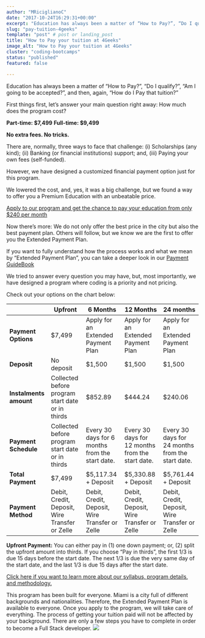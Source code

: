 ```yaml
---
author: "MRiciglianoC"
date: "2017-10-24T16:29:31+00:00"
excerpt: "Education has always been a matter of “How to Pay?”, “Do I qualify?”, Am I going to be accepted?”, and then, again “How do I Pay that tuition?”."
slug: "pay-tuition-4geeks"
template: "post" # post or landing_post
title: "How to Pay your tuition at 4Geeks"
image_alt: "How to Pay your tuition at 4Geeks"
cluster: "coding-bootcamps"
status: "published"
featured: false

---
```

Education has always been a matter of “How to Pay?”, “Do I qualify?”, “Am I going to be accepted?”, and then, again, “How do I Pay that tuition?”

First things first, let’s answer your main question right away: How much does the program cost?

**Part-time: $7,499**
**Full-time: $9,499**

**No extra fees. No tricks.**

There are, normally, three ways to face that challenge:
(i) Scholarships (any kind);
(ii) Banking (or financial institutions) support; and,
(iii) Paying your own fees (self-funded).

However, we have designed a customized financial payment option just for this program.

We lowered the cost, and, yes, it was a big challenge, but we found a way to offer you a Premium Education with an unbeatable price.

[Apply to our program and get the chance to pay your education from only $240 per month](/us/apply)

Now there’s more: We do not only offer the best price in the city but also the best payment plan. Others will follow, but we know we are the first to offer you the Extended Payment Plan.

If you want to fully understand how the process works and what we mean by “Extended Payment Plan”, you can take a deeper look in our [Payment GuideBook](https://storage.googleapis.com/4geeks-academy-website/Material%20(PDF%20and%20Images)%20website/4GA%20Financial%20Guidebook.pdf)

We tried to answer every question you may have, but, most importantly, we have designed a program where coding is a priority and not pricing.

Check out your options on the chart below:

|                | Upfront       | 6 Months                           | 12 Months                          | 24 months                          |
| -------------- | ------------- | ---------------------------------- | ---------------------------------- | ---------------------------------- |
| **Payment Options** | $7,499        | Apply for an Extended Payment Plan | Apply for an Extended Payment Plan | Apply for an Extended Payment Plan |
| **Deposit**          | No deposit     | $1,500                             | $1,500                             | $1,500                             |
| **Instalments amount** | Collected before program start date or in thirds | $852.89                            | $444.24                            | $240.06                            |
| **Payment Schedule**   | Collected before program start date or in thirds | Every 30 days for 6 months from the start date. | Every 30 days for 12 months from the start date. | Every 30 days for 24 months from the start date. |
| **Total Payment**      | $7,499        | $5,117.34 + Deposit               | $5,330.88 + Deposit               | $5,761.44 + Deposit               |
| **Payment Method**     | Debit, Credit, Deposit, Wire Transfer or Zelle | Debit, Credit, Deposit, Wire Transfer or Zelle | Debit, Credit, Deposit, Wire Transfer or Zelle | Debit, Credit, Deposit, Wire Transfer or Zelle |

**Upfront Payment:** You can either pay in (1) one down payment; or, (2) split the upfront amount into thirds. If you choose “Pay in thirds”, the first 1/3 is due 15 days before the start date. The next 1/3 is due the very same day of the start date, and the last 1/3 is due 15 days after the start date.

[Click here if you want to learn more about our syllabus, program details, and methodology.](/us/coding-bootcamps/part-time-full-stack-developer)

This program has been built for everyone. Miami is a city full of different backgrounds and nationalities. Therefore, the Extended Payment Plan is available to everyone. Once you apply to the program, we will take care of everything. The process of getting your tuition paid will not be affected by your background. There are only a few steps you have to complete in order to become a Full Stack developer.
![](https://)